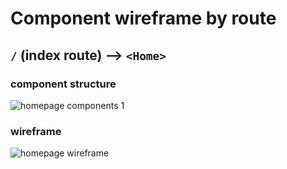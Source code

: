 # Component wireframe by route

## `/` (index route) --> `<Home>`

### component structure

![homepage components 1](https://user-images.githubusercontent.com/13489381/35462970-fe03dbaa-02b3-11e8-944e-89474e9d78a6.png)

### wireframe

![homepage wireframe](https://cloud.githubusercontent.com/assets/12897928/17761105/f42650ba-64c9-11e6-8f2f-539679bf88d3.png)
